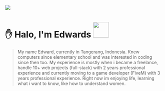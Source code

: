 ![](https://raw.githubusercontent.com/halfrost/halfrost/master/icons/header_.png)
# :raised_hand: Halo, I'm Edwards <img src="https://media.giphy.com/media/mGcNjsfWAjY5AEZNw6/giphy.gif" width="50">
> My name Edward, currently in Tangerang, Indonesia. Knew computers since elementary school and was interested in coding since then too. My experience is mostly when i became a freelance, handle 10+ web projects (full-stack) with 2 years professional experience and currently moving to a game developer (FiveM) with 3 years professional experience.
Right now im enjoying life, learning what i want to know, like how to understand women.
